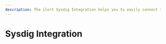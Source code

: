 ```yaml
---
description: The ilert Sysdig Integration helps you to easily connect to Sysdig.
---
```


# Sysdig Integration

